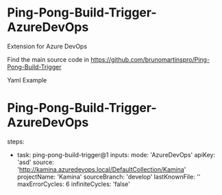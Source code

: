 # Ping-Pong-Build-Trigger-AzureDevOps
Extension for Azure DevOps

Find the main source code in https://github.com/brunomartinspro/Ping-Pong-Build-Trigger

Yaml Example

# Ping-Pong-Build-Trigger-AzureDevOps
steps:
- task: ping-pong-build-trigger@1
  inputs:
    mode: 'AzureDevOps'
    apiKey: 'asd'
    source: 'http://kamina.azuredevops.local/DefaultCollection/Kamina'
    projectName: 'Kamina'
    sourceBranch: 'develop'
    lastKnownFile: ''
    maxErrorCycles: 6
    infiniteCycles: 'false'
